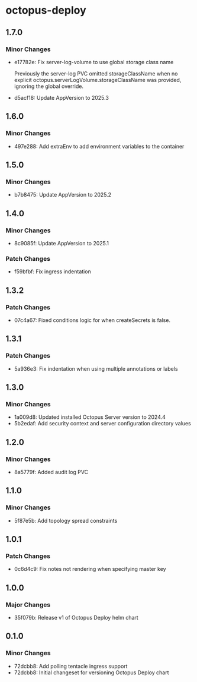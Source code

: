 # octopus-deploy

## 1.7.0

### Minor Changes

- e17782e: Fix server-log-volume to use global storage class name

  Previously the server-log PVC omitted storageClassName when no explicit
  octopus.serverLogVolume.storageClassName was provided, ignoring the
  global override.

- d5acf18: Update AppVersion to 2025.3

## 1.6.0

### Minor Changes

- 497e288: Add extraEnv to add environment variables to the container

## 1.5.0

### Minor Changes

- b7b8475: Update AppVersion to 2025.2

## 1.4.0

### Minor Changes

- 8c9085f: Update AppVersion to 2025.1

### Patch Changes

- f59bfbf: Fix ingress indentation

## 1.3.2

### Patch Changes

- 07c4a67: Fixed conditions logic for when createSecrets is false.

## 1.3.1

### Patch Changes

- 5a936e3: Fix indentation when using multiple annotations or labels

## 1.3.0

### Minor Changes

- 1a009d8: Updated installed Octopus Server version to 2024.4
- 5b2edaf: Add security context and server configuration directory values

## 1.2.0

### Minor Changes

- 8a5779f: Added audit log PVC

## 1.1.0

### Minor Changes

- 5f87e5b: Add topology spread constraints

## 1.0.1

### Patch Changes

- 0c6d4c9: Fix notes not rendering when specifying master key

## 1.0.0

### Major Changes

- 35f079b: Release v1 of Octopus Deploy helm chart

## 0.1.0

### Minor Changes

- 72dcbb8: Add polling tentacle ingress support
- 72dcbb8: Initial changeset for versioning Octopus Deploy chart
